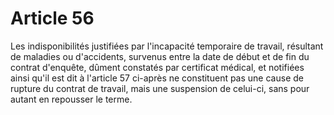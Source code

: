 # Article 56

 Les indisponibilités justifiées par l'incapacité temporaire de travail, résultant de maladies ou d'accidents, survenus entre la date de début et de fin du contrat d'enquête, dûment constatés par certificat médical, et notifiées ainsi qu'il est dit à l'article 57 ci-après ne constituent pas une cause de rupture du contrat de travail, mais une suspension de celui-ci, sans pour autant en repousser le terme.


